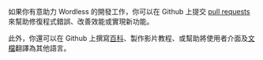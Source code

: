 <!--
# Wordless: Contributing - Chinese (Traditional)
# Copyright (C) 2018-2023  Ye Lei (叶磊)
#
# This program is free software: you can redistribute it and/or modify
# it under the terms of the GNU General Public License as published by
# the Free Software Foundation, either version 3 of the License, or
# (at your option) any later version.
#
# This program is distributed in the hope that it will be useful,
# but WITHOUT ANY WARRANTY; without even the implied warranty of
# MERCHANTABILITY or FITNESS FOR A PARTICULAR PURPOSE.  See the
# GNU General Public License for more details.
#
# You should have received a copy of the GNU General Public License
# along with this program.  If not, see <http://www.gnu.org/licenses/>.
-->

如果你有意助力 Wordless 的開發工作，你可以在 Github 上提交 [pull requests](https://github.com/BLKSerene/Wordless/pulls) 來幫助修復程式錯誤、改善效能或實現新功能。

此外，你還可以在 Github 上撰寫[百科](https://github.com/BLKSerene/Wordless/wiki)、製作影片教程、或幫助將使用者介面及[文檔](/doc/doc_eng.md)翻譯為其他語言。
